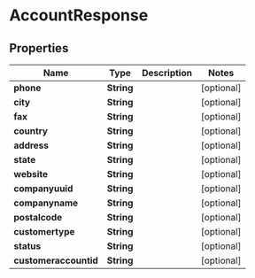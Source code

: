 
# AccountResponse

## Properties
Name | Type | Description | Notes
------------ | ------------- | ------------- | -------------
**phone** | **String** |  |  [optional]
**city** | **String** |  |  [optional]
**fax** | **String** |  |  [optional]
**country** | **String** |  |  [optional]
**address** | **String** |  |  [optional]
**state** | **String** |  |  [optional]
**website** | **String** |  |  [optional]
**companyuuid** | **String** |  |  [optional]
**companyname** | **String** |  |  [optional]
**postalcode** | **String** |  |  [optional]
**customertype** | **String** |  |  [optional]
**status** | **String** |  |  [optional]
**customeraccountid** | **String** |  |  [optional]



